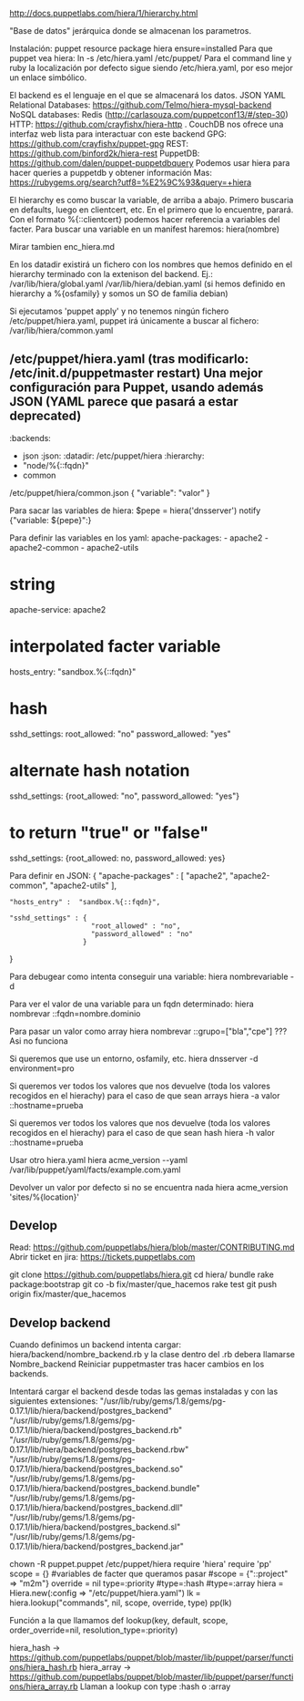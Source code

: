 http://docs.puppetlabs.com/hiera/1/hierarchy.html

"Base de datos" jerárquica donde se almacenan los parametros.

Instalación: puppet resource package hiera ensure=installed
Para que puppet vea hiera: ln -s /etc/hiera.yaml /etc/puppet/
Para el command line y ruby la localización por defecto sigue siendo /etc/hiera.yaml, por eso mejor un enlace simbólico.


El backend es el lenguaje en el que se almacenará los datos.
  JSON
  YAML
  Relational Databases: https://github.com/Telmo/hiera-mysql-backend
  NoSQL databases: Redis (http://carlasouza.com/puppetconf13/#/step-30)
  HTTP: https://github.com/crayfishx/hiera-http . CouchDB nos ofrece una interfaz web lista para interactuar con este backend
  GPG: https://github.com/crayfishx/puppet-gpg
  REST: https://github.com/binford2k/hiera-rest
  PuppetDB: https://github.com/dalen/puppet-puppetdbquery
    Podemos usar hiera para hacer queries a puppetdb y obtener información
  Mas: https://rubygems.org/search?utf8=%E2%9C%93&query=+hiera

El hierarchy es como buscar la variable, de arriba a abajo.
Primero buscaria en defaults, luego en clientcert, etc. En el primero que lo encuentre, parará.
Con el formato %{::clientcert} podemos hacer referencia a variables del facter.
Para buscar una variable en un manifest haremos:
  hiera(nombre)

Mirar tambien enc_hiera.md

En los datadir existirá un fichero con los nombres que hemos definido en el hierarchy terminado con la extenison del backend.
Ej.:
/var/lib/hiera/global.yaml
/var/lib/hiera/debian.yaml (si hemos definido en hierarchy a %{osfamily} y somos un SO de familia debian)


Si ejecutamos 'puppet apply' y no tenemos ningún fichero /etc/puppet/hiera.yaml, puppet irá únicamente a buscar al fichero:
/var/lib/hiera/common.yaml


/etc/puppet/hiera.yaml (tras modificarlo: /etc/init.d/puppetmaster restart)
Una mejor configuración para Puppet, usando además JSON (YAML parece que pasará a estar deprecated)
---
:backends:
  - json
:json:
  :datadir: /etc/puppet/hiera
:hierarchy:
  - "node/%{::fqdn}"
  - common


/etc/puppet/hiera/common.json
{
  "variable": "valor"
}


Para sacar las variables de hiera:
$pepe = hiera('dnsserver')
notify {"variable: ${pepe}":}


Para definir las variables en los yaml:
apache-packages:
    - apache2
    - apache2-common
    - apache2-utils

# string
apache-service: apache2

# interpolated facter variable
hosts_entry: "sandbox.%{::fqdn}"

# hash
sshd_settings:
    root_allowed: "no"
    password_allowed: "yes"

# alternate hash notation
sshd_settings: {root_allowed: "no", password_allowed: "yes"}

# to return "true" or "false"
sshd_settings: {root_allowed: no, password_allowed: yes}



Para definir en JSON:
{
    "apache-packages" : [
    "apache2",
    "apache2-common",
    "apache2-utils"
    ],

    "hosts_entry" :  "sandbox.%{::fqdn}",

    "sshd_settings" : {
                        "root_allowed" : "no",
                        "password_allowed" : "no"
                      }
}



Para debugear como intenta conseguir una variable:
hiera nombrevariable -d

Para ver el valor de una variable para un fqdn determinado:
hiera nombrevar ::fqdn=nombre.dominio

Para pasar un valor como array
hiera nombrevar ::grupo=["bla","cpe"] ??? Asi no funciona

Si queremos que use un entorno, osfamily, etc.
hiera dnsserver -d environment=pro

Si queremos ver todos los valores que nos devuelve (toda los valores recogidos en el hierachy) para el caso de que sean arrays
hiera -a valor ::hostname=prueba

Si queremos ver todos los valores que nos devuelve (toda los valores recogidos en el hierachy) para el caso de que sean hash
hiera -h valor ::hostname=prueba

Usar otro hiera.yaml
hiera acme_version --yaml /var/lib/puppet/yaml/facts/example.com.yaml

Devolver un valor por defecto si no se encuentra nada
hiera acme_version 'sites/%{location}'


## Develop ##
Read: https://github.com/puppetlabs/hiera/blob/master/CONTRIBUTING.md
Abrir ticket en jira: https://tickets.puppetlabs.com

git clone https://github.com/puppetlabs/hiera.git
cd hiera/
bundle
rake package:bootstrap
git co -b fix/master/que_hacemos
rake test
git push origin fix/master/que_hacemos


## Develop backend ##
Cuando definimos un backend intenta cargar: hiera/backend/nombre_backend.rb y la clase dentro del .rb debera llamarse Nombre_backend
Reiniciar puppetmaster tras hacer cambios en los backends.

Intentará cargar el backend desde todas las gemas instaladas y con las siguientes extensiones:
"/usr/lib/ruby/gems/1.8/gems/pg-0.17.1/lib/hiera/backend/postgres_backend"
"/usr/lib/ruby/gems/1.8/gems/pg-0.17.1/lib/hiera/backend/postgres_backend.rb"
"/usr/lib/ruby/gems/1.8/gems/pg-0.17.1/lib/hiera/backend/postgres_backend.rbw"
"/usr/lib/ruby/gems/1.8/gems/pg-0.17.1/lib/hiera/backend/postgres_backend.so"
"/usr/lib/ruby/gems/1.8/gems/pg-0.17.1/lib/hiera/backend/postgres_backend.bundle"
"/usr/lib/ruby/gems/1.8/gems/pg-0.17.1/lib/hiera/backend/postgres_backend.dll"
"/usr/lib/ruby/gems/1.8/gems/pg-0.17.1/lib/hiera/backend/postgres_backend.sl"
"/usr/lib/ruby/gems/1.8/gems/pg-0.17.1/lib/hiera/backend/postgres_backend.jar"


chown -R puppet.puppet /etc/puppet/hiera
require 'hiera'
require 'pp'
scope = {} #variables de facter que queramos pasar
#scope = {"::project" => "m2m"}
override = nil
type=:priority
#type=:hash
#type=:array
hiera = Hiera.new(:config => "/etc/puppet/hiera.yaml")
lk = hiera.lookup("commands", nil, scope, override, type)
pp(lk)

Función a la que llamamos
def lookup(key, default, scope, order_override=nil, resolution_type=:priority)

hiera_hash -> https://github.com/puppetlabs/puppet/blob/master/lib/puppet/parser/functions/hiera_hash.rb
hiera_array -> https://github.com/puppetlabs/puppet/blob/master/lib/puppet/parser/functions/hiera_array.rb
Llaman a lookup con type :hash o :array
